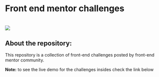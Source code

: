 # Front end mentor challenges

# ![](https://cdn1.betapage.co/images/167056979-167057084.jpg)

## About the repository:

This repository is a collection of front-end challenges posted by front-end mentor community.

**Note:** to see the live demo for the challenges insides check the link below

[Live Demo]: (mechitoua.netlify.app)

